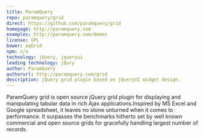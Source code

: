 ```yaml
---
title: ParamQuery
repo: paramquery/grid
direct: https://github.com/paramquery/grid
homepage: http://paramquery.com
examples: http://paramquery.com/demos
license: GPL
bower: pqGrid
npm: n/a
technology: jQuery, jqueryui
leading technology: jQury
author: ParamQuery
authorurl: http://paramquery.com/grid
description: jQuery grid plugin based on jQueryUI widget design.
---
```


ParamQuery grid is open source jQuery grid plugin for displaying and manipulating tabular data in rich Ajax applications.Inspired by MS Excel and Google spreadsheet, it leaves no stone unturned when it comes to performance. It surpasses the benchmarks hitherto set by well known commercial and open source grids for gracefully handling largest number of records.
